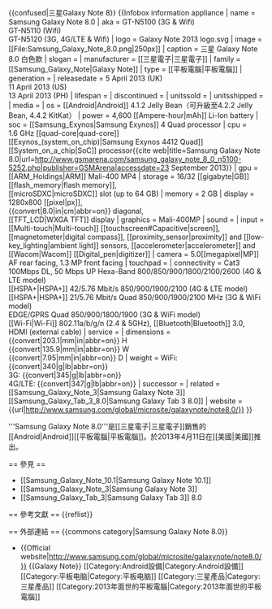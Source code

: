 {{confused|三星Galaxy Note 8}}
{{Infobox information appliance
| name         = Samsung Galaxy Note 8.0
| aka          = GT-N5100 (3G & Wifi)<br />GT-N5110 (Wifi)<br />GT-N5120 (3G, 4G/LTE & Wifi)
| logo         = Galaxy Note 2013 logo.svg
| image        = [[File:Samsung_Galaxy_Note_8.0.png|250px]]
| caption      = 三星 Galaxy Note 8.0 白色款
| slogan       =
| manufacturer = [[三星電子|三星電子]]
| family       = [[Samsung_Galaxy_Note|Galaxy Note]]
| type         = [[平板電腦|平板電腦]]
| generation   =
| releasedate  = 5 April 2013 (UK) <br /> 11 April 2013 (US) <br /> 13 April 2013 (PH)
| lifespan     =
| discontinued =
| unitssold    =
| unitsshipped =
| media        =
| os           = [[Android|Android]] 4.1.2 Jelly Bean（可升級至4.2.2 Jelly Bean, 4.4.2 KitKat）
| power        = 4,600 [[Ampere-hour|mAh]] Li-Ion battery
| soc          = [[Samsung_Exynos|Samsung Exynos]] 4 Quad processor
| cpu          = 1.6 GHz [[quad-core|quad-core]] <br> [[Exynos_(system_on_chip)|Samsung Exynos 4412 Quad]] [[System_on_a_chip|SoC]] processor<ref name=specs>{{cite web|title=Samsung Galaxy Note 8.0|url=http://www.gsmarena.com/samsung_galaxy_note_8_0_n5100-5252.php|publisher=GSMArena|accessdate=23 September 2013}}</ref>
| gpu          = [[ARM_Holdings|ARM]] Mali-400 MP4
| storage      = 16/32 [[gigabyte|GB]] [[flash_memory|flash memory]],<br />[[microSDXC|microSDXC]] slot (up to 64 GB)
| memory       = 2 GB
| display      = 1280x800 [[pixel|px]],<br />{{convert|8.0|in|cm|abbr=on}} diagonal, <br />[[TFT_LCD|WXGA TFT]] display
| graphics     = Mali-400MP
| sound        =
| input        = [[Multi-touch|Multi-touch]] [[touchscreen#Capacitive|screen]], [[magnetometer|digital compass]], [[proximity_sensor|proximity]] and [[low-key_lighting|ambient light]] sensors, [[accelerometer|accelerometer]] and [[Wacom|Wacom]] [[Digital_pen|digitizer]]
| camera       = 5.0[[megapixel|MP]] AF rear facing, 1.3 MP front facing
| touchpad     =
| connectivity = Cat3 100Mbps DL, 50 Mbps UP Hexa-Band 800/850/900/1800/2100/2600 (4G & LTE model)<br /> [[HSPA+|HSPA+]] 42/5.76 Mbit/s 850/900/1900/2100 (4G & LTE model)<br /> [[HSPA+|HSPA+]] 21/5.76 Mbit/s Quad 850/900/1900/2100 MHz (3G & WiFi model)<br /> EDGE/GPRS Quad 850/900/1800/1900 (3G & WiFi model)<br /> [[Wi-Fi|Wi-Fi]] 802.11a/b/g/n (2.4 & 5GHz), [[Bluetooth|Bluetooth]] 3.0, HDMI (external cable)
| service      = <!-- online services offered-->
| dimensions   = {{convert|203.1|mm|in|abbr=on}} H<br />{{convert|135.9|mm|in|abbr=on}} W<br />{{convert|7.95|mm|in|abbr=on}} D
| weight       = WiFi: {{convert|340|g|lb|abbr=on}}<br /> 3G: {{convert|345|g|lb|abbr=on}}<br /> 4G/LTE: {{convert|347|g|lb|abbr=on}}
| successor    =
| related      = [[Samsung_Galaxy_Note_3|Samsung Galaxy Note 3]] <br/> [[Samsung_Galaxy_Tab_3_8.0|Samsung Galaxy Tab 3 8.0]]
| website      = {{url|http://www.samsung.com/global/microsite/galaxynote/note8.0/}}
}}

'''Samsung Galaxy Note 8.0'''是[[三星電子|三星電子]]銷售的[[Android|Android]][[平板電腦|平板電腦]]。於2013年4月11日在[[美國|美國]]推出。

== 參見 ==
* [[Samsung_Galaxy_Note_10.1|Samsung Galaxy Note 10.1]]
* [[Samsung_Galaxy_Note_3|Samsung Galaxy Note 3]]
* [[Samsung_Galaxy_Tab_3|Samsung Galaxy Tab 3]] 8.0

== 參考文獻 ==
{{reflist}}

== 外部連結 ==
{{commons category|Samsung Galaxy Note 8.0}}
* {{Official website|http://www.samsung.com/global/microsite/galaxynote/note8.0/}}
{{Galaxy Note}}
[[Category:Android設備|Category:Android設備]]
[[Category:平板电脑|Category:平板电脑]]
[[Category:三星產品|Category:三星產品]]
[[Category:2013年面世的平板電腦|Category:2013年面世的平板電腦]]